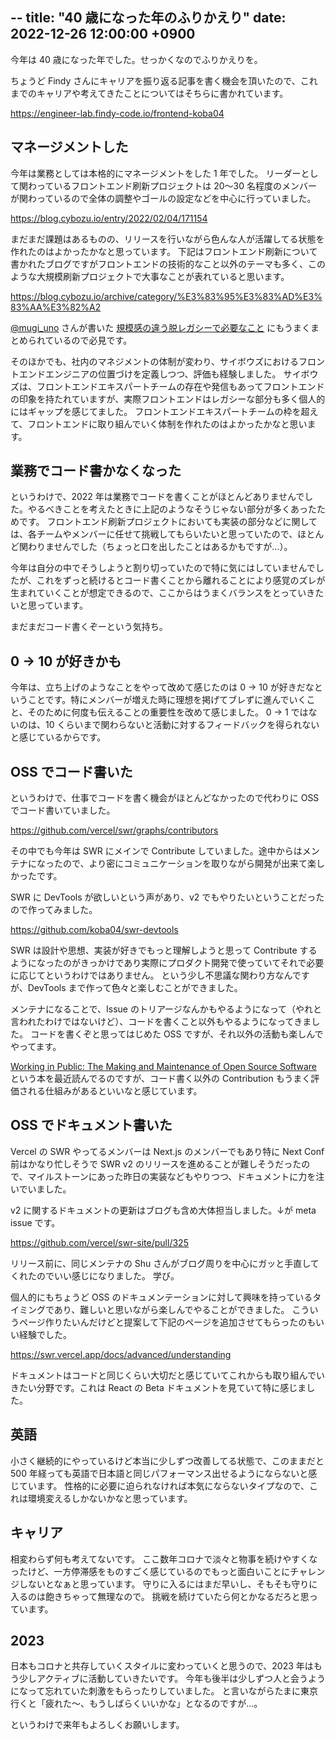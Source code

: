 --
title: "40 歳になった年のふりかえり"
date: 2022-12-26 12:00:00 +0900
---

今年は 40 歳になった年でした。せっかくなのでふりかえりを。

ちょうど Findy さんにキャリアを振り返る記事を書く機会を頂いたので、これまでのキャリアや考えてきたことについてはそちらに書かれています。

https://engineer-lab.findy-code.io/frontend-koba04

## マネージメントした

今年は業務としては本格的にマネージメントをした 1 年でした。
リーダーとして関わっているフロントエンド刷新プロジェクトは 20〜30 名程度のメンバーが関わっているので全体の調整やゴールの設定などを中心に行っていました。

https://blog.cybozu.io/entry/2022/02/04/171154

まだまだ課題はあるものの、リリースを行いながら色んな人が活躍してる状態を作れたのはよかったかなと思っています。
下記はフロントエンド刷新について書かれたブログですがフロントエンドの技術的なこと以外のテーマも多く、このような大規模刷新プロジェクトで大事なことが表れていると思います。

https://blog.cybozu.io/archive/category/%E3%83%95%E3%83%AD%E3%83%AA%E3%82%A2

[@mugi_uno](https://twitter.com/mugi_uno) さんが書いた [規模感の違う脱レガシーで必要なこと](https://mugi1.hateblo.jp/entry/2022/12/15/000000) にもうまくまとめられているので必見です。

そのほかでも、社内のマネジメントの体制が変わり、サイボウズにおけるフロントエンドエンジニアの位置づけを定義しつつ、評価も経験しました。
サイボウズは、フロントエンドエキスパートチームの存在や発信もあってフロントエンドの印象を持たれていますが、実際フロントエンドはレガシーな部分も多く個人的にはギャップを感じてました。
フロントエンドエキスパートチームの枠を超えて、フロントエンドに取り組んでいく体制を作れたのはよかったかなと思います。

## 業務でコード書かなくなった

というわけで、2022 年は業務でコードを書くことがほとんどありませんでした。やるべきことを考えたときに上記のようなそうじゃない部分が多くあったためです。
フロントエンド刷新プロジェクトにおいても実装の部分などに関しては、各チームやメンバーに任せて挑戦してもらいたいと思っていたので、ほとんど関わりませんでした（ちょっと口を出したことはあるかもですが...）。

今年は自分の中でそうしようと割り切っていたので特に気にはしていませんでしたが、これをずっと続けるとコード書くことから離れることにより感覚のズレが生まれていくことが想定できるので、ここからはうまくバランスをとっていきたいと思っています。

まだまだコード書くぞーという気持ち。

## 0 → 10 が好きかも

今年は、立ち上げのようなことをやって改めて感じたのは 0 → 10 が好きだなということです。特にメンバーが増えた時に理想を掲げてブレずに進んでいくこと、そのために何度も伝えることの重要性を改めて感じました。
0 → 1 ではないのは、10 くらいまで関わらないと活動に対するフィードバックを得られないと感じているからです。

## OSS でコード書いた

というわけで、仕事でコードを書く機会がほとんどなかったので代わりに OSS でコード書いていました。

https://github.com/vercel/swr/graphs/contributors

その中でも今年は SWR にメインで Contribute していました。途中からはメンテナになったので、より密にコミュニケーションを取りながら開発が出来て楽しかったです。

SWR に DevTools が欲しいという声があり、v2 でもやりたいということだったので作ってみました。

https://github.com/koba04/swr-devtools

SWR は設計や思想、実装が好きでもっと理解しようと思って Contribute するようになったのがきっかけであり実際にプロダクト開発で使っていてそれで必要に応じてというわけではありません。
という少し不思議な関わり方なんですが、DevTools まで作って色々と楽しむことができました。

メンテナになることで、Issue のトリアージなんかもやるようになって（やれと言われたわけではないけど）、コードを書くこと以外もやるようになってきました。
コードを書くぞと思ってはじめた OSS ですが、それ以外の活動も楽しんでやってます。

[Working in Public: The Making and Maintenance of Open Source Software](https://www.amazon.co.jp/dp/B08BDGXVK9) という本を最近読んでるのですが、コード書く以外の Contribution もうまく評価される仕組みがあるといいなと感じています。

## OSS でドキュメント書いた

Vercel の SWR やってるメンバーは Next.js のメンバーでもあり特に Next Conf 前はかなり忙しそうで SWR v2 のリリースを進めることが難しそうだったので、マイルストーンにあった昨日の実装などもやりつつ、ドキュメントに力を注いでいました。

v2 に関するドキュメントの更新はブログも含め大体担当しました。↓が meta issue です。

https://github.com/vercel/swr-site/pull/325

リリース前に、同じメンテナの Shu さんがブログ周りを中心にガッと手直してくれたのでいい感じになりました。
学び。

個人的にもちょうど OSS のドキュメンテーションに対して興味を持っているタイミングであり、難しいと思いながら楽しんでやることができました。
こういうページ作りたいんだけどと提案して下記のページを追加させてもらったのもいい経験でした。

https://swr.vercel.app/docs/advanced/understanding

ドキュメントはコードと同じくらい大切だと感じていてこれからも取り組んでいきたい分野です。これは React の Beta ドキュメントを見ていて特に感じました。

## 英語

小さく継続的にやっているけど本当に少しずつ改善してる状態で、このままだと 500 年経っても英語で日本語と同じパフォーマンス出せるようにならないと感じています。
性格的に必要に迫られなければ本気にならないタイプなので、これは環境変えるしかないかなと思っています。

## キャリア

相変わらず何も考えてないです。
ここ数年コロナで淡々と物事を続けやすくなったけど、一方停滞感をものすごく感じているのでもっと面白いことにチャレンジしないとなぁと思っています。
守りに入るにはまだ早いし、そもそも守りに入るのは飽きちゃって無理なので。
挑戦を続けていたら何とかなるだろと思っています。

## 2023

日本もコロナと共存していくスタイルに変わっていくと思うので、2023 年はもう少しアクティブに活動していきたいです。
今年も後半は少しずつ人と会うようになって忘れていた刺激をもらったりしていました。
と言いながらたまに東京行くと「疲れた〜、もうしばらくいいかな」となるのですが...。

というわけで来年もよろしくお願いします。
